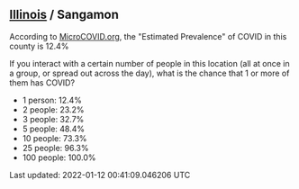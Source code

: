 
## [Illinois](/united-states/illinois) / Sangamon

According to [MicroCOVID.org](http://microcovid.org),
the "Estimated Prevalence" of COVID in this county is 12.4%

If you interact with a certain number of people in this location
(all at once in a group, or spread out across the day), what is the chance that
1 or more of them has COVID?

- 1 person: 12.4%
- 2 people: 23.2%
- 3 people: 32.7%
- 5 people: 48.4%
- 10 people: 73.3%
- 25 people: 96.3%
- 100 people: 100.0%

Last updated: 2022-01-12 00:41:09.046206 UTC
